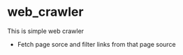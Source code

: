 # web_crawler
This is simple web crawler
- Fetch page sorce and filter links from that page source 
